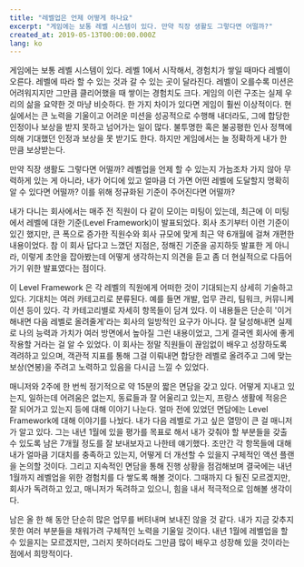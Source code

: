```yaml
---
title: "레벨업은 언제 어떻게 하나요"
excerpt: "게임에는 보통 레벨 시스템이 있다. 만약 직장 생활도 그렇다면 어떨까?"
created_at: 2019-05-13T00:00:00.000Z
lang: ko
---
```


게임에는 보통 레벨 시스템이 있다. 레벨 1에서 시작해서, 경험치가 쌓일 때마다 레벨이 오른다. 레벨에 따라 할 수 있는 것과 갈 수 있는 곳이 달라진다. 레벨이 오를수록 미션은 어려워지지만 그만큼 클리어했을 때 쌓이는 경험치도 크다. 게임의 이런 구조는 실제 우리의 삶을 요약한 것 마냥 비슷하다. 한 가지 차이가 있다면 게임이 훨씬 이상적이다. 현실에서는 큰 노력을 기울이고 어려운 미션을 성공적으로 수행해 내더라도, 그에 합당한 인정이나 보상을 받지 못하고 넘어가는 일이 많다. 불투명한 혹은 불공평한 인사 정책에 의해 기대했던 인정과 보상을 못 받기도 한다. 하지만 게임에서는 늘 정확하게 내가 한 만큼 보상받는다.

만약 직장 생활도 그렇다면 어떨까? 레벨업을 언제 할 수 있는지 가늠조차 가지 않아 무력하게 있는 게 아니라, 내가 어디에 있고 얼마큼 더 가면 어떤 레벨에 도달할지 명확히 알 수 있다면 어떨까? 이를 위해 정규화된 기준이 주어진다면 어떨까?

내가 다니는 회사에서는 매주 전 직원이 다 같이 모이는 미팅이 있는데, 최근에 이 미팅에서 레벨에 대한 기준(Level Framework)이 발표되었다. 회사 초기부터 이런 기준이 있긴 했지만, 큰 폭으로 증가한 직원수와 회사 규모에 맞게 최근 약 6개월에 걸쳐 개편한 내용이었다. 참 이 회사 답다고 느꼈던 지점은, 정해진 기준을 공지하듯 발표한 게 아니라, 이렇게 초안을 잡아봤는데 어떻게 생각하는지 의견을 듣고 좀 더 현실적으로 다듬어가기 위한 발표였다는 점이다.

이 Level Framework 은 각 레벨의 직원에게 어떠한 것이 기대되는지 상세히 기술하고 있다. 기대치는 여러 카테고리로 분류된다. 예를 들면 개발, 업무 관리, 팀워크, 커뮤니케이션 등이 있다. 각 카테고리별로 자세히 항목들이 담겨 있다. 이 내용들은 단순히 '이거 해내면 다음 레벨로 올려줄게'라는 회사의 일방적인 요구가 아니다. 잘 달성해내면 실제로 나의 능력과 가치가 여러 방면에서 높아질 그런 내용이었고, 그게 결국엔 회사에 좋게 작용할 거라는 걸 알 수 있었다. 이 회사는 정말 직원들이 끊임없이 배우고 성장하도록 격려하고 있으며, 객관적 지표를 통해 그걸 이뤄내면 합당한 레벨로 올려주고 그에 맞는 보상(연봉)을 주려고 노력하고 있음을 다시금 느낄 수 있었다.

매니저와 2주에 한 번씩 정기적으로 약 15분의 짧은 면담을 갖고 있다. 어떻게 지내고 있는지, 일하는데 어려움은 없는지, 동료들과 잘 어울리고 있는지, 프랑스 생활에 적응은 잘 되어가고 있는지 등에 대해 이야기 나눈다. 얼마 전에 있었던 면담에는 Level Framework에 대해 이야기를 나눴다. 내가 다음 레벨로 가고 싶은 열망이 큰 걸 매니저가 알고 있다. 그는 내년 1월에 있을 평가를 목표로 해서 내가 갖춰야 할 부분들을 갖출 수 있도록 남은 7개월 정도를 잘 보내보자고 나한테 얘기했다. 조만간 각 항목들에 대해 내가 얼마큼 기대치를 충족하고 있는지, 어떻게 더 개선할 수 있을지 구체적인 액션 플랜을 논의할 것이다. 그리고 지속적인 면담을 통해 진행 상황을 점검해보며 결국에는 내년 1월까지 레벨업을 위한 경험치를 다 쌓도록 해볼 것이다. 그때까지 다 될진 모르겠지만, 회사가 독려하고 있고, 매니저가 독려하고 있으니, 힘을 내서 적극적으로 임해볼 생각이다.

남은 올 한 해 동안 단순히 많은 업무를 버텨내며 보내진 않을 것 같다. 내가 지금 갖추지 못한 여러 부분들을 채워가려 구체적인 노력을 기울일 것이다. 내년 1월에 레벨업을 할 수 있을지는 모르겠지만, 그러지 못하더라도 그만큼 많이 배우고 성장해 있을 것이라는 점에서 희망적이다.

